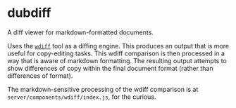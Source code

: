 # dubdiff

A diff viewer for markdown-formatted documents. 

Uses the [`wdiff`](http://www.gnu.org/software/wdiff/) tool as a diffing engine. This produces an output that is more useful for copy-editing tasks. This wdiff comparison is then processed in a way that is aware of markdown formatting. The resulting output attempts to show differences of copy within the final document format (rather than differences of format).

The markdown-sensitive processing of the wdiff comparison is at `server/components/wdiff/index.js`, for the curious.
